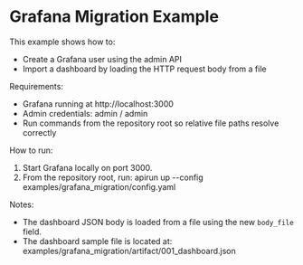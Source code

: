 # Grafana Migration Example

This example shows how to:
- Create a Grafana user using the admin API
- Import a dashboard by loading the HTTP request body from a file

Requirements:
- Grafana running at http://localhost:3000
- Admin credentials: admin / admin
- Run commands from the repository root so relative file paths resolve correctly

How to run:
1. Start Grafana locally on port 3000.
2. From the repository root, run:
   apirun up --config examples/grafana_migration/config.yaml

Notes:
- The dashboard JSON body is loaded from a file using the new `body_file` field.
- The dashboard sample file is located at:
  examples/grafana_migration/artifact/001_dashboard.json

